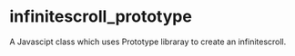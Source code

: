 infinitescroll_prototype
========================

A Javascipt class which uses Prototype libraray to create an infinitescroll.
